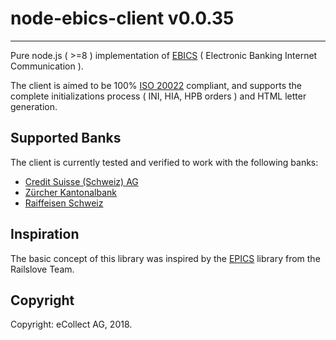 # node-ebics-client v0.0.35
---

Pure node.js ( >=8 ) implementation of [EBICS](https://en.wikipedia.org/wiki/Electronic_Banking_Internet_Communication_Standard) ( Electronic Banking Internet Communication ).

The client is aimed to be 100% [ISO 20022](https://www.iso20022.org) compliant, and supports the complete initializations process ( INI, HIA, HPB orders ) and HTML letter generation.


## Supported Banks
The client is currently tested and verified to work with the following banks:

* [Credit Suisse (Schweiz) AG](https://www.credit-suisse.com/ch/en.html)
* [Zürcher Kantonalbank](https://www.zkb.ch/en/lg/ew.html)
* [Raiffeisen Schweiz](https://www.raiffeisen.ch/rch/de.html)


## Inspiration

The basic concept of this library was inspired by the [EPICS](https://github.com/railslove/epics) library from the Railslove Team.


## Copyright

Copyright: eCollect AG, 2018.
